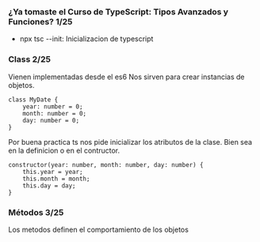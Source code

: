 ### ¿Ya tomaste el Curso de TypeScript: Tipos Avanzados y Funciones? 1/25

- npx tsc --init: Inicializacion de typescript


### Class 2/25
Vienen implementadas desde el es6
Nos sirven para crear instancias de objetos.

```
class MyDate {
    year: number = 0;
    month: number = 0;
    day: number = 0;
}
```

Por buena practica ts nos pide inicializar los atributos de la clase. Bien sea en la definicion o en el contructor.

```
constructor(year: number, month: number, day: number) {
    this.year = year;
    this.month = month;
    this.day = day;
}
```

### Métodos 3/25
Los metodos definen el comportamiento de los objetos
